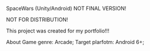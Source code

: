 SpaceWars (Unity/Android)
NOT FINAL VERSION!

NOT FOR DISTRIBUTION!

This project was created for my portfolio!!!

About
Game genre: Arcade;
Target plarfotm: Android 6+;
